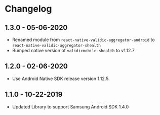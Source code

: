 # Changelog

## 1.3.0 - 05-06-2020
- Renamed module from `react-native-validic-aggregator-android` to `react-native-validic-aggregator-shealth`
- Bumped native version of `validicmobile-shealth` to v1.12.7

## 1.2.0 - 02-06-2020
- Use Android Native SDK release version 1.12.5.

## 1.1.0 - 10-22-2019
- Updated Library to support Samsung Android SDK 1.4.0
